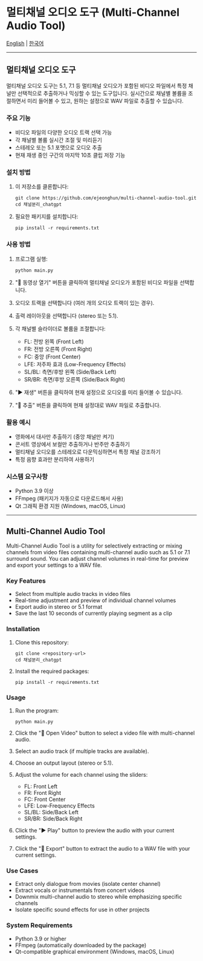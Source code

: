# 멀티채널 오디오 도구 (Multi-Channel Audio Tool)

[English](#multi-channel-audio-tool) | [한국어](#멀티채널-오디오-도구)

---

## 멀티채널 오디오 도구

멀티채널 오디오 도구는 5.1, 7.1 등 멀티채널 오디오가 포함된 비디오 파일에서 특정 채널만 선택적으로 추출하거나 믹싱할 수 있는 도구입니다. 실시간으로 채널별 볼륨을 조절하면서 미리 들어볼 수 있고, 원하는 설정으로 WAV 파일로 추출할 수 있습니다.

### 주요 기능

- 비디오 파일의 다양한 오디오 트랙 선택 가능
- 각 채널별 볼륨 실시간 조절 및 미리듣기
- 스테레오 또는 5.1 포맷으로 오디오 추출
- 현재 재생 중인 구간의 마지막 10초 클립 저장 기능

### 설치 방법

1. 이 저장소를 클론합니다:
   ```
   git clone https://github.com/ejeonghun/multi-channel-audio-tool.git
   cd 채널분리_chatgpt
   ```

2. 필요한 패키지를 설치합니다:
   ```
   pip install -r requirements.txt
   ```

### 사용 방법

1. 프로그램 실행:
   ```
   python main.py
   ```

2. "📂 동영상 열기" 버튼을 클릭하여 멀티채널 오디오가 포함된 비디오 파일을 선택합니다.

3. 오디오 트랙을 선택합니다 (여러 개의 오디오 트랙이 있는 경우).

4. 출력 레이아웃을 선택합니다 (stereo 또는 5.1).

5. 각 채널별 슬라이더로 볼륨을 조절합니다:
   - FL: 전방 왼쪽 (Front Left)
   - FR: 전방 오른쪽 (Front Right)
   - FC: 중앙 (Front Center)
   - LFE: 저주파 효과 (Low-Frequency Effects)
   - SL/BL: 측면/후방 왼쪽 (Side/Back Left)
   - SR/BR: 측면/후방 오른쪽 (Side/Back Right)

6. "▶️ 재생" 버튼을 클릭하여 현재 설정으로 오디오를 미리 들어볼 수 있습니다.

7. "💾 추출" 버튼을 클릭하여 현재 설정대로 WAV 파일로 추출합니다.

### 활용 예시

- 영화에서 대사만 추출하기 (중앙 채널만 켜기)
- 콘서트 영상에서 보컬만 추출하거나 반주만 추출하기
- 멀티채널 오디오를 스테레오로 다운믹싱하면서 특정 채널 강조하기
- 특정 음향 효과만 분리하여 사용하기

### 시스템 요구사항

- Python 3.9 이상
- FFmpeg (패키지가 자동으로 다운로드해서 사용)
- Qt 그래픽 환경 지원 (Windows, macOS, Linux)

---

## Multi-Channel Audio Tool

Multi-Channel Audio Tool is a utility for selectively extracting or mixing channels from video files containing multi-channel audio such as 5.1 or 7.1 surround sound. You can adjust channel volumes in real-time for preview and export your settings to a WAV file.

### Key Features

- Select from multiple audio tracks in video files
- Real-time adjustment and preview of individual channel volumes
- Export audio in stereo or 5.1 format
- Save the last 10 seconds of currently playing segment as a clip

### Installation

1. Clone this repository:
   ```
   git clone <repository-url>
   cd 채널분리_chatgpt
   ```

2. Install the required packages:
   ```
   pip install -r requirements.txt
   ```

### Usage

1. Run the program:
   ```
   python main.py
   ```

2. Click the "📂 Open Video" button to select a video file with multi-channel audio.

3. Select an audio track (if multiple tracks are available).

4. Choose an output layout (stereo or 5.1).

5. Adjust the volume for each channel using the sliders:
   - FL: Front Left
   - FR: Front Right
   - FC: Front Center
   - LFE: Low-Frequency Effects
   - SL/BL: Side/Back Left
   - SR/BR: Side/Back Right

6. Click the "▶️ Play" button to preview the audio with your current settings.

7. Click the "💾 Export" button to extract the audio to a WAV file with your current settings.

### Use Cases

- Extract only dialogue from movies (isolate center channel)
- Extract vocals or instrumentals from concert videos
- Downmix multi-channel audio to stereo while emphasizing specific channels
- Isolate specific sound effects for use in other projects

### System Requirements

- Python 3.9 or higher
- FFmpeg (automatically downloaded by the package)
- Qt-compatible graphical environment (Windows, macOS, Linux)